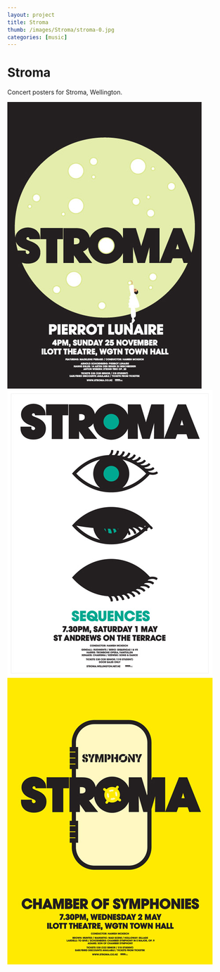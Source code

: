 ```yaml
---
layout: project
title: Stroma
thumb: /images/Stroma/stroma-0.jpg
categories: [music]
---
```


# Stroma

Concert posters for Stroma, Wellington.

![](/images/Stroma/stroma-2.jpg)
![](/images/Stroma/stroma-1.jpg)
![](/images/Stroma/stroma-3.jpg)